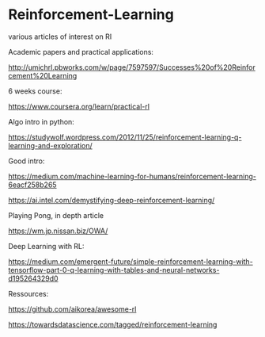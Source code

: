 # Reinforcement-Learning
various articles of interest on RI


Academic papers and practical applications:

http://umichrl.pbworks.com/w/page/7597597/Successes%20of%20Reinforcement%20Learning


6 weeks course:

https://www.coursera.org/learn/practical-rl


Algo intro in python:

https://studywolf.wordpress.com/2012/11/25/reinforcement-learning-q-learning-and-exploration/


Good intro:

https://medium.com/machine-learning-for-humans/reinforcement-learning-6eacf258b265


https://ai.intel.com/demystifying-deep-reinforcement-learning/


Playing Pong, in depth article

https://wm.jp.nissan.biz/OWA/


Deep Learning with RL:

https://medium.com/emergent-future/simple-reinforcement-learning-with-tensorflow-part-0-q-learning-with-tables-and-neural-networks-d195264329d0


Ressources:

https://github.com/aikorea/awesome-rl

https://towardsdatascience.com/tagged/reinforcement-learning
